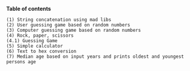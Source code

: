 **Table of contents**

`(1) String concatenation using mad libs` <br>
`(2) User guessing game based on random numbers` <br>
`(3) Computer guessing game based on random numbers` <br>
`(4) Rock, paper, scissors` <br>
`(4.1) Guessing Game` <br>
`(5) Simple calculator` <br>
`(6) Text to hex conversion` <br>
`(7) Median age based on input years and prints oldest and youngest persons age` <br>

